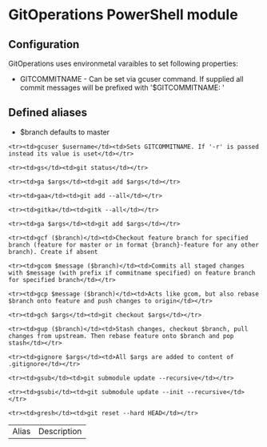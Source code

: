 GitOperations PowerShell module
===============================

## Configuration

GitOperations uses environmetal varaibles to set following properties:

 * GITCOMMITNAME - Can be set via gcuser command. If supplied all commit messages will be prefixed with '$GITCOMMITNAME: '

## Defined aliases

 * $branch defaults to master 

<table>
	<tr><td>Alias</td><td>Description</td></tr>	

	<tr><td>gcuser $username</td><td>Sets GITCOMMITNAME. If '-r' is passed instead its value is uset</td></tr>

	<tr><td>gs</td><td>git status</td></tr>

	<tr><td>ga $args</td><td>git add $args</td></tr>

	<tr><td>gaa</td><td>git add --all</td></tr>

	<tr><td>gitka</td><td>gitk --all</td></tr>

	<tr><td>ga $args</td><td>git add $args</td></tr>

	<tr><td>gcf ($branch)</td><td>Checkout feature branch for specified branch (feature for master or in format {branch}-feature for any other branch). Create if absent

	<tr><td>gcom $message ($branch)</td><td>Commits all staged changes with $message (with prefix if commitname specified) on feature branch for specified branch</td></tr>

	<tr><td>gcp $message ($branch)</td><td>Acts like gcom, but also rebase $branch onto feature and push changes to origin</td></tr>

	<tr><td>gch $args</td><td>git checkout $args</td></tr>

	<tr><td>gup ($branch)</td><td>Stash changes, checkout $branch, pull changes from upstream. Then rebase feature onto $branch and pop stash</td></tr>

	<tr><td>gignore $args</td><td>All $args are added to content of .gitignore</td></tr>

	<tr><td>gsub</td><td>git submodule update --recursive</td></tr>

	<tr><td>gsubi</td><td>git submodule update --init --recursive</td></tr>

	<tr><td>gresh</td><td>git reset --hard HEAD</td></tr>
</table>
